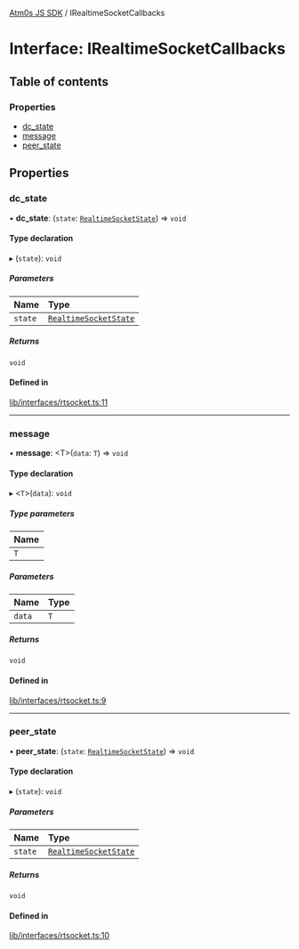 [Atm0s JS SDK](../README.md) / IRealtimeSocketCallbacks

# Interface: IRealtimeSocketCallbacks

## Table of contents

### Properties

- [dc\_state](IRealtimeSocketCallbacks.md#dc_state)
- [message](IRealtimeSocketCallbacks.md#message)
- [peer\_state](IRealtimeSocketCallbacks.md#peer_state)

## Properties

### dc\_state

• **dc\_state**: (`state`: [`RealtimeSocketState`](../enums/RealtimeSocketState.md)) => `void`

#### Type declaration

▸ (`state`): `void`

##### Parameters

| Name | Type |
| :------ | :------ |
| `state` | [`RealtimeSocketState`](../enums/RealtimeSocketState.md) |

##### Returns

`void`

#### Defined in

[lib/interfaces/rtsocket.ts:11](https://github.com/8xFF/media-sdk-js/blob/d289714/src/lib/interfaces/rtsocket.ts#L11)

___

### message

• **message**: <T\>(`data`: `T`) => `void`

#### Type declaration

▸ <`T`\>(`data`): `void`

##### Type parameters

| Name |
| :------ |
| `T` |

##### Parameters

| Name | Type |
| :------ | :------ |
| `data` | `T` |

##### Returns

`void`

#### Defined in

[lib/interfaces/rtsocket.ts:9](https://github.com/8xFF/media-sdk-js/blob/d289714/src/lib/interfaces/rtsocket.ts#L9)

___

### peer\_state

• **peer\_state**: (`state`: [`RealtimeSocketState`](../enums/RealtimeSocketState.md)) => `void`

#### Type declaration

▸ (`state`): `void`

##### Parameters

| Name | Type |
| :------ | :------ |
| `state` | [`RealtimeSocketState`](../enums/RealtimeSocketState.md) |

##### Returns

`void`

#### Defined in

[lib/interfaces/rtsocket.ts:10](https://github.com/8xFF/media-sdk-js/blob/d289714/src/lib/interfaces/rtsocket.ts#L10)
